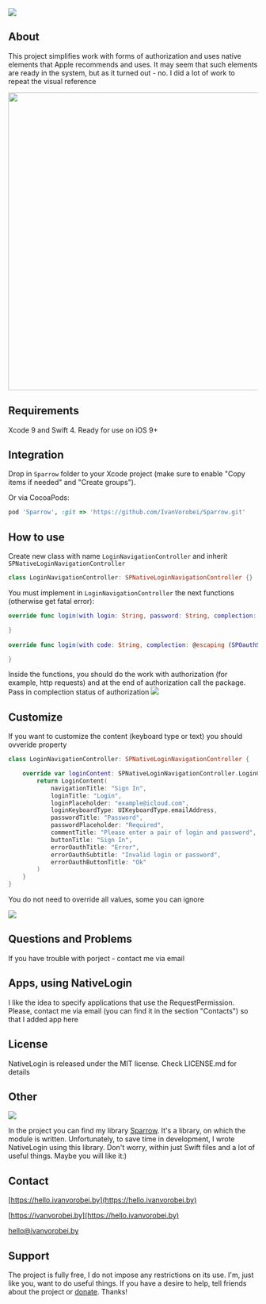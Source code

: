 <img src="https://cdn.rawgit.com/IvanVorobei/NativeLogin/9937ab4f/resources/native-login%20-%20baner%20-%20outline.svg"/>

## About
This project simplifies work with forms of authorization and uses native elements that Apple recommends and uses. It may seem that such elements are ready in the system, but as it turned out - no. I did a lot of work to repeat the visual reference

<img src="https://cdn.rawgit.com/IvanVorobei/RequestPermission/e85814ac/resources/request-permission%20-%20mockup_preview.gif" width="600">

## Requirements
Xcode 9 and Swift 4. Ready for use on iOS 9+

## Integration
Drop in `Sparrow` folder to your Xcode project (make sure to enable "Copy items if needed" and "Create groups").

Or via CocoaPods:
```ruby
pod 'Sparrow', :git => 'https://github.com/IvanVorobei/Sparrow.git'
```
## How to use
Create new class with name `LoginNavigationController` and inherit `SPNativeLoginNavigationController`
```swift
class LoginNavigationController: SPNativeLoginNavigationController {}
```
You must implement in `LoginNavigationController` the next functions (otherwise get fatal error):
```swift
override func login(with login: String, password: String, complection: @escaping (SPOauthState) -> ()) {

}
    
override func login(with code: String, complection: @escaping (SPOauthState) -> ()) {

}
```
Inside the functions, you should do the work with authorization (for example, http requests) and at the end of authorization call the package. Pass in complection status of authorization
<img src="https://cdn.rawgit.com/IvanVorobei/NativeLogin/9937ab4f/resources/native-login%20-%20promo.jpg"/>

## Customize
If you want to customize the content (keyboard type or text) you should ovveride property 
```swift
class LoginNavigationController: SPNativeLoginNavigationController {

    override var loginContent: SPNativeLoginNavigationController.LoginContent {
        return LoginContent(
            navigationTitle: "Sign In",
            loginTitle: "Login",
            loginPlaceholder: "example@icloud.com",
            loginKeyboardType: UIKeyboardType.emailAddress,
            passwordTitle: "Password",
            passwordPlaceholder: "Required",
            commentTitle: "Please enter a pair of login and password",
            buttonTitle: "Sign In",
            errorOauthTitle: "Error",
            errorOauthSubtitle: "Invalid login or password",
            errorOauthButtonTitle: "Ok"
        )
    }
}
```

You do not need to override all values, some you can ignore

<img src="https://cdn.rawgit.com/IvanVorobei/NativeLogin/9937ab4f/resources/native-login%20-%20promo.jpg"/>

## Questions and Problems
If you have trouble with porject - contact me via email

## Apps, using NativeLogin
I like the idea to specify applications that use the RequestPermission. Please, contact me via email (you can find it in the section "Contacts") so that I added app here

## License
NativeLogin is released under the MIT license. Check LICENSE.md for details

## Other
<img src="https://cdn.rawgit.com/IvanVorobei/RequestPermission/e85814ac/resources/powered_by_sparrow.svg"/>

In the project you can find my library [Sparrow](https://github.com/IvanVorobei/Sparrow). It's a library, on which the module is written. Unfortunately, to save time in development, I wrote NativeLogin using this library. Don't worry, within just Swift files and a lot of useful things. Maybe you will like it:)

## Contact
 
[https://hello.ivanvorobei.by](https://hello.ivanvorobei.by)

[https://ivanvorobei.by](https://hello.ivanvorobei.by) 

hello@ivanvorobei.by

## Support
The project is fully free, I do not impose any restrictions on its use. I'm, just like you, want to do useful things. If you have a desire to help, tell friends about the project or [donate](http://ivanvorobei.by/donate). Thanks!
